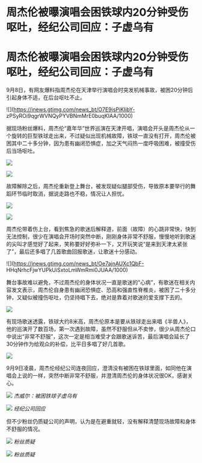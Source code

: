 # 周杰伦被曝演唱会困铁球内20分钟受伤呕吐，经纪公司回应：子虚乌有

# 周杰伦被曝演唱会困铁球内20分钟受伤呕吐，经纪公司回应：子虚乌有

9月8日，有网友爆料指周杰伦在天津举行演唱会时突发机械事故，被困20分钟后引起身体不适，在后台呕吐不止。

![](https://inews.gtimg.com/news_bt/O7E9jsPiKIibY-
zPSyROi9qgrWVNQyPYVBNmMrE0buqKIAA/1000)

据现场粉丝爆料，周杰伦“嘉年华”世界巡演在天津开唱，演唱会开头是周杰伦从一个旋转的巨型铁球走出来，不过疑似出现机械故障，铁球一直没有打开，周杰伦被困其中二十多分钟，因为患有幽闭恐惧症，加之天气闷热一度呼吸困难，被撞受伤后当场呕吐。

![](https://inews.gtimg.com/news_bt/ORhy5IwNOuosH8f500slOugpr7fnIuU4dkF-24X2xBjfYAA/1000)

![](https://inews.gtimg.com/news_bt/OYjcifEd9V0GbATkiUPwy5p8NBgZEVqrJMw2H1SSGGEIoAA/1000)

故障解除之后，周杰伦重新登上舞台，被发现疑似腿部受伤，导致原本要举行的舞蹈环节临时取消，据说走路也不稳，情况让人担忧。

![](https://inews.gtimg.com/news_bt/OyxTIOQ0G7aGukE1CkXE8J9wTxMr6mgA2pkF9-XNuU5FkAA/1000)

![](https://inews.gtimg.com/news_bt/Of2kNeMJ0gOQZ0K89zUKwO3xPD0flSGkf3o8Xtj5gwm5UAA/1000)

周杰伦带着伤上台，看到焦急的歌迷后解释道，前面（故障）的心跳非常快，快到无法控制，很少在演唱会开场时突然中断，刚刚身体非常不舒服，慢慢地听到歌迷的尖叫才感觉好了起来，笑称要好好弥补一下，又开玩笑说“是来到天津太紧张了”，最后还多唱了几首歌曲回报歌迷，让歌迷十分感动。

![](https://inews.gtimg.com/news_bt/Oe7ajnAUXc1QbF-
HHqNrhcFjwYUPkUiSxtoLmWmRmi0JUAA/1000)

舞台事故难以避免，不过周杰伦的身体状况一直是歌迷的“心病”，有歌迷在相关内容发文表示，周杰伦自身患有幽闭恐惧症、恐高和强直性脊椎炎，被困了二十多分钟，又疑似被撞伤呕吐，仍坚持唱下去，绝对是靠着对歌迷的爱支撑下去的。

![](https://inews.gtimg.com/news_bt/ONw0DNj0Wso1PyR0Kxlt6CV_JQclJkxdg8Mz2hqEnpuNcAA/1000)

有现场歌迷透露，铁球大约8米高，周杰伦原本是要从铁球走出来唱《半兽人》，他的巡演开了数百场，第一次遇到故障，虽然不舒服但从不卖惨，很少从周杰伦口中说出“非常不舒服”，这次一定是相当难受才会跟歌迷诉苦，最后演唱会延长了30分钟作为给观众的补偿，比平日多唱了好几首歌。

![](https://inews.gtimg.com/news_bt/OQlXAiIgwm0RrWc05iB0DIDLzjLMgxgM_2Th3uI9Rn5soAA/1000)

9月9日凌晨，周杰伦经纪公司连夜回应，澄清没有被困在铁球里面，如同他在演唱会上说的一样，突然中断非常不舒服，并澄清周杰伦的身体状况很OK，感谢关心。

![](https://inews.gtimg.com/news_bt/OqtCUXJWqVMbVELxOcawM2z4KIGScASVtMEnsFPWtdECAAA/1000)
_杰威尔：被困铁球子虚乌有_

![](https://inews.gtimg.com/news_bt/OQR0tQM9fug3BFEsAYo318kpassYOUkMokAXg8oBqi35YAA/1000)
_经纪公司回应_

但不少粉丝仍质疑公司的声明，认为是在避重就轻，没有解释清楚现场故障和身体不舒服的情况。

![](https://inews.gtimg.com/news_bt/OQ7H_9eTGJJY0MoVDdR3tIUiPcdU9UUX78cdvkg1KQ6fQAA/1000)
_粉丝质疑_

![](https://inews.gtimg.com/news_bt/O00u30t19snxjnNmjaoB9sLKEmN4jodg_dyR1-yA7amDsAA/1000)
_粉丝质疑_

